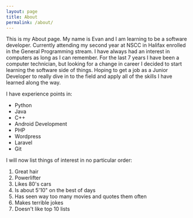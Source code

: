 ```yaml
---
layout: page
title: About
permalink: /about/
---
```


This is my About page. My name is Evan and I am learning to be a software developer. Currently attending my second year at NSCC in Halifax enrolled in the General Programming stream. I have always had an interest in computers as long as I can remember. For the last 7 years I have been a computer technician, but looking for a change in career I decided to start learning the software side of things. Hoping to get a job as a Junior Developer to really dive in to the field and apply all of the skills I have learned along the way.

I have experience points in:

- Python
- Java
- C++
- Android Development
- PHP
- Wordpress
- Laravel
- Git

I will now list things of interest in no particular order:

1. Great hair
2. Powerlifter
3. Likes 80's cars
4. Is about 5'10" on the best of days
5. Has seen way too many movies and quotes them often
6. Makes terrible jokes
7. Doesn't like top 10 lists
